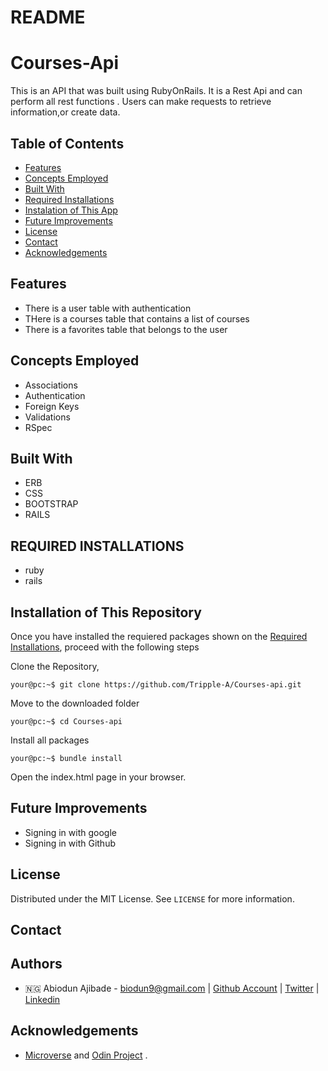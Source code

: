 # README
# Courses-Api
This is an API that was built using RubyOnRails. It is a Rest Api and can perform all rest functions . Users can make requests to retrieve information,or create data.

## Table of Contents

* [Features](#features)
* [Concepts Employed](#concepts-employed)
* [Built With](#built-with)
* [Required Installations](#required-installations)
* [Instalation of This App](#instalation)
* [Future Improvements](#future-improvements)
* [License](#license)
* [Contact](#contact)
* [Acknowledgements](#acknowledgements)


<!-- features -->
## Features
* There is a user table with authentication
* THere is a courses table that contains a list of courses
* There is a favorites table that belongs to the user

<!-- concepts employed -->
## Concepts Employed
* Associations
* Authentication
* Foreign Keys
* Validations
* RSpec

<!-- BUILT WITH -->
## Built With
* ERB
* CSS
* BOOTSTRAP
* RAILS


<!-- REQUIRED INSTALLATION -->
## REQUIRED INSTALLATIONS
* ruby
* rails

<!-- INSTALLATION -->
## Installation of This Repository

Once you have installed the requiered packages shown on the [Required Installations](#required-installations), proceed with the following steps

Clone the Repository,

```Shell
your@pc:~$ git clone https://github.com/Tripple-A/Courses-api.git
```

Move to the downloaded folder

```Shell
your@pc:~$ cd Courses-api
```

Install all packages

```Shell
your@pc:~$ bundle install
```

Open the index.html page in your browser.

<!-- FUTURE IMPROVEMENTS -->
## Future Improvements
* Signing in with google
* Signing in with Github

## License

Distributed under the MIT License. See `LICENSE` for more information.

<!-- CONTACT -->
## Contact
## Authors
* 🇳🇬  Abiodun Ajibade - biodun9@gmail.com | [Github Account](https://github.com/Tripple-A) | [Twitter](https://twitter.com/AbiodunAjibade3) | [Linkedin](https://linkedin.com/in/abiodun-ajibade)


<!-- ACKNOWLEDGEMENTS -->
## Acknowledgements

* <a href="https://www.microverse.org/"> Microverse</a>  and <a href="https://www.theodinproject.com/"> Odin Project</a> .


